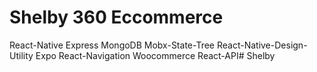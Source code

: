 # Shelby 360 Eccommerce 


React-Native
Express
MongoDB
Mobx-State-Tree
React-Native-Design-Utility
Expo
React-Navigation
Woocommerce React-API#   S h e l b y  
 